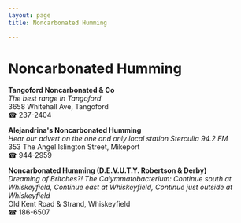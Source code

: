 ```yaml
---
layout: page 
title: Noncarbonated Humming

---
```



# Noncarbonated Humming


 **Tangoford Noncarbonated & Co**  
_The best range in Tangoford_  
3658 Whitehall Ave, Tangoford  
☎ 237-2404

**Alejandrina's Noncarbonated Humming**  
_Hear our advert on the one and only local station Sterculia 94.2 FM_  
353 The Angel Islington Street, Mikeport  
☎ 944-2959

**Noncarbonated Humming (D.E.V.U.T.Y. Robertson & Derby)**  
_Dreaming of Britches?! 
The Calymmatobacterium: Continue south at Whiskeyfield, Continue east at Whiskeyfield, Continue just outside at Whiskeyfield_  
Old Kent Road & Strand, Whiskeyfield  
☎ 186-6507

